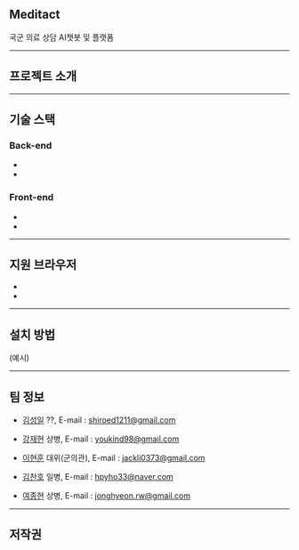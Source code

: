 ## Meditact

국군 의료 상담 AI챗봇 및 플랫폼

---

## 프로젝트 소개

---

## 기술 스택

### Back-end
 - 
 - 
 
### Front-end
 - 
 - 
 
---

## 지원 브라우저

 -  
 - 
 
 
---

## 설치 방법

(예시)

---

## 팀 정보

- [김성일](https://github.com/kshired) ??, E-mail :  shiroed1211@gmail.com

- [강재현](https://github.com/ashhyun) 상병, E-mail : youkind98@gmail.com

- [이현훈](https://github.com/hyeonhoonlee) 대위(군의관), E-mail : jackli0373@gmail.com

- [김찬호](https://github.com/chanhhoo) 일병, E-mail :  hpyho33@naver.com

- [여종현](https://github.com/mindgitrwx) 상병, E-mail :  jonghyeon.rw@gmail.com

---

## 저작권
